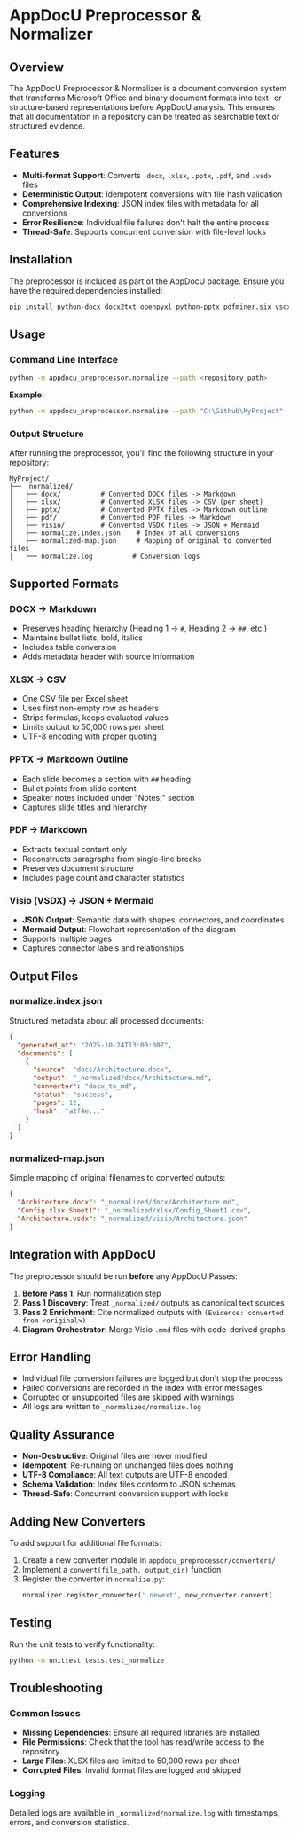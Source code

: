 # AppDocU Preprocessor & Normalizer

## Overview

The AppDocU Preprocessor & Normalizer is a document conversion system that transforms Microsoft Office and binary document formats into text- or structure-based representations before AppDocU analysis. This ensures that all documentation in a repository can be treated as searchable text or structured evidence.

## Features

- **Multi-format Support**: Converts `.docx`, `.xlsx`, `.pptx`, `.pdf`, and `.vsdx` files
- **Deterministic Output**: Idempotent conversions with file hash validation
- **Comprehensive Indexing**: JSON index files with metadata for all conversions
- **Error Resilience**: Individual file failures don't halt the entire process
- **Thread-Safe**: Supports concurrent conversion with file-level locks

## Installation

The preprocessor is included as part of the AppDocU package. Ensure you have the required dependencies installed:

```bash
pip install python-docx docx2txt openpyxl python-pptx pdfminer.six vsdx
```

## Usage

### Command Line Interface

```bash
python -m appdocu_preprocessor.normalize --path <repository_path>
```

**Example:**
```bash
python -m appdocu_preprocessor.normalize --path "C:\Github\MyProject"
```

### Output Structure

After running the preprocessor, you'll find the following structure in your repository:

```
MyProject/
├── _normalized/
│   ├── docx/          # Converted DOCX files -> Markdown
│   ├── xlsx/          # Converted XLSX files -> CSV (per sheet)
│   ├── pptx/          # Converted PPTX files -> Markdown outline
│   ├── pdf/           # Converted PDF files -> Markdown
│   ├── visio/         # Converted VSDX files -> JSON + Mermaid
│   ├── normalize.index.json    # Index of all conversions
│   ├── normalized-map.json     # Mapping of original to converted files
│   └── normalize.log          # Conversion logs
```

## Supported Formats

### DOCX → Markdown
- Preserves heading hierarchy (Heading 1 → `#`, Heading 2 → `##`, etc.)
- Maintains bullet lists, bold, italics
- Includes table conversion
- Adds metadata header with source information

### XLSX → CSV
- One CSV file per Excel sheet
- Uses first non-empty row as headers
- Strips formulas, keeps evaluated values
- Limits output to 50,000 rows per sheet
- UTF-8 encoding with proper quoting

### PPTX → Markdown Outline
- Each slide becomes a section with `##` heading
- Bullet points from slide content
- Speaker notes included under "Notes:" section
- Captures slide titles and hierarchy

### PDF → Markdown
- Extracts textual content only
- Reconstructs paragraphs from single-line breaks
- Preserves document structure
- Includes page count and character statistics

### Visio (VSDX) → JSON + Mermaid
- **JSON Output**: Semantic data with shapes, connectors, and coordinates
- **Mermaid Output**: Flowchart representation of the diagram
- Supports multiple pages
- Captures connector labels and relationships

## Output Files

### normalize.index.json
Structured metadata about all processed documents:

```json
{
  "generated_at": "2025-10-24T13:00:00Z",
  "documents": [
    {
      "source": "docs/Architecture.docx",
      "output": "_normalized/docx/Architecture.md",
      "converter": "docx_to_md",
      "status": "success",
      "pages": 12,
      "hash": "a2f4e..."
    }
  ]
}
```

### normalized-map.json
Simple mapping of original filenames to converted outputs:

```json
{
  "Architecture.docx": "_normalized/docx/Architecture.md",
  "Config.xlsx:Sheet1": "_normalized/xlsx/Config_Sheet1.csv",
  "Architecture.vsdx": "_normalized/visio/Architecture.json"
}
```

## Integration with AppDocU

The preprocessor should be run **before** any AppDocU Passes:

1. **Before Pass 1**: Run normalization step
2. **Pass 1 Discovery**: Treat `_normalized/` outputs as canonical text sources
3. **Pass 2 Enrichment**: Cite normalized outputs with `(Evidence: converted from <original>)`
4. **Diagram Orchestrator**: Merge Visio `.mmd` files with code-derived graphs

## Error Handling

- Individual file conversion failures are logged but don't stop the process
- Failed conversions are recorded in the index with error messages
- Corrupted or unsupported files are skipped with warnings
- All logs are written to `_normalized/normalize.log`

## Quality Assurance

- **Non-Destructive**: Original files are never modified
- **Idempotent**: Re-running on unchanged files does nothing
- **UTF-8 Compliance**: All text outputs are UTF-8 encoded
- **Schema Validation**: Index files conform to JSON schemas
- **Thread-Safe**: Concurrent conversion support with locks

## Adding New Converters

To add support for additional file formats:

1. Create a new converter module in `appdocu_preprocessor/converters/`
2. Implement a `convert(file_path, output_dir)` function
3. Register the converter in `normalize.py`:
   ```python
   normalizer.register_converter('.newext', new_converter.convert)
   ```

## Testing

Run the unit tests to verify functionality:

```bash
python -m unittest tests.test_normalize
```

## Troubleshooting

### Common Issues

- **Missing Dependencies**: Ensure all required libraries are installed
- **File Permissions**: Check that the tool has read/write access to the repository
- **Large Files**: XLSX files are limited to 50,000 rows per sheet
- **Corrupted Files**: Invalid format files are logged and skipped

### Logging

Detailed logs are available in `_normalized/normalize.log` with timestamps, errors, and conversion statistics.
